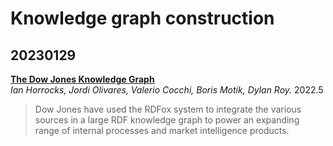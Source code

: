 # Knowledge graph construction


## 20230129

[**The Dow Jones Knowledge Graph**](https://link.springer.com/chapter/10.1007/978-3-031-06981-9_25)  
*Ian Horrocks, Jordi Olivares, Valerio Cocchi, Boris Motik, Dylan Roy.* 2022.5
> Dow Jones have used the RDFox system to integrate the various sources in a large RDF knowledge graph to power an expanding range of internal processes and market intelligence products.
